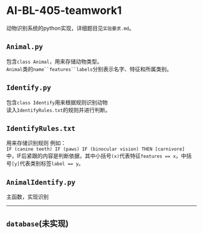 # AI-BL-405-teamwork1
动物识别系统的python实现，详细题目见`实验要求.md`。  
## `Animal.py`
包含`class Animal`，用来存储动物类型。  
`Animal`类的`name``features``labels`分别表示名字、特征和所属类别。  
## `Identify.py`
包含`class Identify`用来根据规则识别动物  
读入`IdentifyRules.txt`的规则并进行判断。  
## `IdentifyRules.txt`
用来存储识别规则
例如：  
```IF (canine teeth) IF (paws) IF (binocular vision) THEN [carnivore]```  
中，IF后紧跟的内容是判断依据，其中小括号`(x)`代表特征`features == x`，中括号`[y]`代表类别标签`label == y`。  
## `AnimalIdentify.py`
主函数，实现识别  

---

## `database`(未实现)
